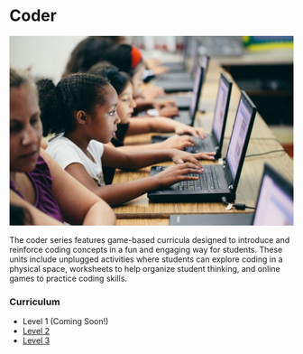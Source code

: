 # Coder

![coding](../images/getcoding_2.jpg)

The coder series features game-based curricula designed to introduce and reinforce coding concepts in a fun and engaging way for students. These units include unplugged activities where students can explore coding in a physical space, worksheets to help organize student thinking, and online games to practice coding skills.

### Curriculum

- Level 1 (Coming Soon!)
- [Level 2](../coder/level-2/index.html)
- [Level 3](../coder/level-3/index.html)
